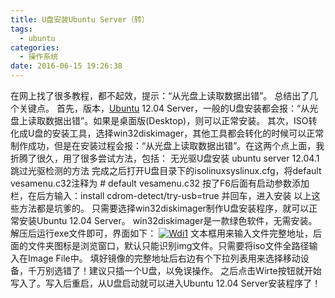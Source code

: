 ```yaml
---
title: U盘安装Ubuntu Server（转）
tags:
  - ubuntu
categories:
  - 操作系统
date: 2016-06-15 19:26:38
---
```


在网上找了很多教程，都不起效，提示：“从光盘上读取数据出错”。 总结出了几个关键点。 首先，版本，[Ubuntu](http://www.centos.bz/category/other-system/ubuntu/ "Ubuntu") 12.04 Server，一般的U盘安装都会报：“从光盘上读取数据出错”。如果是桌面版(Desktop)，则可以正常安装。 其次，ISO转化成U盘的安装工具，选择win32diskimager，其他工具都会转化的时候可以正常制作成功，但是在安装过程会报：“从光盘上读取数据出错”。在这两个点上面，我折腾了很久，用了很多尝试方法，包括： 无光驱U盘安装 ubuntu server 12.04.1 跳过光驱检测的方法 完成之后打开U盘目录下的isolinuxsyslinux.cfg，将default vesamenu.c32注释为 # default vesamenu.c32 按了F6后面有启动参数添加栏，在后方输入：install cdrom-detect/try-usb=true 并回车，进入安装 以上这些方法都是坑爹的。 只需要选择win32diskimager制作U盘安装程序，就可以正常安装Ubuntu 12.04 Server。 win32diskimager是一款绿色软件，无需安装。解压后运行exe文件即可，界面如下： [![Wdi1](http://www.centos.bz/wp-content/uploads/2013/03/Wdi1.jpg "U盘安装 <wbr>Ubuntu <wbr>从光盘上读取数据出错")](http://www.centos.bz/wp-content/uploads/2013/03/Wdi1.jpg) 文本框用来输入文件完整地址，后面的文件夹图标是浏览窗口，默认只能识别img文件。只需要将iso文件全路径输入在Image File中。 填好镜像的完整地址后右边有个下拉列表用来选择移动设备，千万别选错了！建议只插一个U盘，以免误操作。 之后点击Wirte按钮就开始写入了。写入后重启，从U盘启动就可以进入Ubuntu 12.04 Server安装程序了！